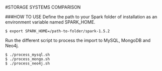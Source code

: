 #STORAGE SYSTEMS COMPARISON

###HOW TO USE
Define the path to your Spark folder of installation as an environment variable named SPARK_HOME. 

	$ export SPARK_HOME=/path-to-folder/spark-1.5.2
	
Run the different script to process the import to MySQL, MongoDB and Neo4j.

	$ ./process_mysql.sh
	$ ./process_mongo.sh
	$ ./process_neo4j.sh
